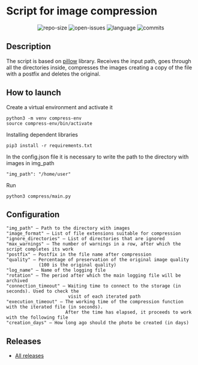 # Script for image compression

<p align="center">
<img src="https://img.shields.io/github/repo-size/SSA1MON/compress-img?label=size" alt="repo-size">
<img src="https://img.shields.io/github/v/release/SSA1MON/compress-img" alt="open-issues">
<img src="https://img.shields.io/github/languages/top/SSA1MON/compress-img" alt="language">
<img src="https://img.shields.io/github/last-commit/SSA1MON/compress-img" alt="commits">
</p>

## Description
The script is based on [pillow](https://github.com/python-pillow/Pillow) library. 
Receives the input path, goes through all the directories inside, compresses the images
creating a copy of the file with a postfix and deletes the original.

## How to launch
Create a virtual environment and activate it
```
python3 -m venv compress-env
source compress-env/bin/activate
```
Installing dependent libraries
```
pip3 install -r requirements.txt
```
In the config.json file it is necessary to write the path to the directory with images 
in img_path
```
"img_path": "/home/user"
```
Run
```
python3 compress/main.py
```

## Configuration
```
"img_path" — Path to the directory with images
"image_format" — List of file extensions suitable for compression
"ignore_directories" — List of directories that are ignored
"max_warnings" — The number of warnings in a row, after which the script completes its work
"postfix" — Postfix in the file name after compression
"quality" — Percentage of preservation of the original image quality
            (100 is the original quality)
"log_name" — Name of the logging file
"rotation" — The period after which the main logging file will be archived
"connection_timeout" — Waiting time to connect to the storage (in seconds). Used to check the 
                       visit of each iterated path
"execution_timeout" — The working time of the compression function with the iterated file (in seconds). 
                      After the time has elapsed, it proceeds to work with the following file
"creation_days" — How long ago should the photo be created (in days)
```

## Releases
* [All releases](https://github.com/SSA1MON/compress-img/releases)